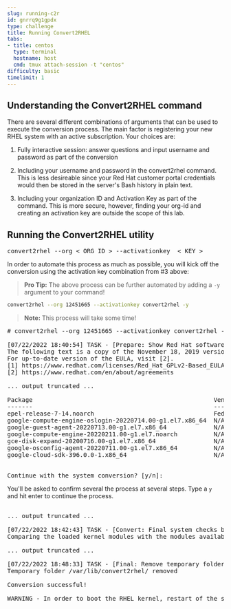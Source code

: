 ```yaml
---
slug: running-c2r
id: gnrrq9g1gpdx
type: challenge
title: Running Convert2RHEL
tabs:
- title: centos
  type: terminal
  hostname: host
  cmd: tmux attach-session -t "centos"
difficulty: basic
timelimit: 1
---
```


## Understanding the Convert2RHEL command

There are several different combinations of arguments that can be used to execute the conversion process. The main factor is registering your new RHEL system with an active subscription. Your choices are:

1) Fully interactive session: answer questions and input username and password as part of the conversion

2) Including your username and password in the convert2rhel command. This is less desireable since your Red Hat customer portal credentials would then be stored in the server's Bash history in plain text.

3) Including your organization ID and Activation Key as part of the command. This is more secure, however, finding your org-id and creating an activation key are outside the scope of this lab.

## Running the Convert2RHEL utility

<pre class='file'>
convert2rhel --org < ORG ID > --activationkey  < KEY >
</pre>

In order to automate this process as much as possible, you will kick off the conversion using the activation key combination from #3 above:

>**Pro Tip:** The above process can be further automated by adding a `-y` argument to your command!

```bash
convert2rhel --org 12451665 --activationkey convert2rhel -y

```

>**Note:** This process will take some time!

<pre class='file'>
# convert2rhel --org 12451665 --activationkey convert2rhel -y

[07/22/2022 18:40:54] TASK - [Prepare: Show Red Hat software EULA] ******************************
The following text is a copy of the November 18, 2019 version of Red Hat GPLv2-Based End User License Agreement (EULA) [1].
For up-to-date version of the EULA, visit [2].
[1] https://www.redhat.com/licenses/Red_Hat_GPLv2-Based_EULA_20191118.pdf
[2] https://www.redhat.com/en/about/agreements

... output truncated ...

Package                                                  Vendor/Packager  Repository
-------                                                  ---------------  ----------
epel-release-7-14.noarch                                 Fedora Project   /epel-release-latest-7.noarch
google-compute-engine-oslogin-20220714.00-g1.el7.x86_64  N/A              google-compute-engine
google-guest-agent-20220713.00-g1.el7.x86_64             N/A              google-compute-engine
google-compute-engine-20220211.00-g1.el7.noarch          N/A              google-compute-engine
gce-disk-expand-20200716.00-g1.el7.x86_64                N/A              google-compute-engine
google-osconfig-agent-20220711.00-g1.el7.x86_64          N/A              google-compute-engine
google-cloud-sdk-396.0.0-1.x86_64                        N/A              google-cloud-sdk


Continue with the system conversion? [y/n]:
</pre>

You'll be asked to confirm several the process at several steps. Type a `y` and hit enter to continue the process.

<pre class='file'>

... output truncated ...

[07/22/2022 18:42:43] TASK - [Convert: Final system checks before main conversion] **************
Comparing the loaded kernel modules with the modules available in the following RHEL kernel packages available in the enabled repositories:

... output truncated ...

[07/22/2022 18:48:33] TASK - [Final: Remove temporary folder /var/lib/convert2rhel/] ************
Temporary folder /var/lib/convert2rhel/ removed

Conversion successful!

WARNING - In order to boot the RHEL kernel, restart of the system is needed.

</pre>
